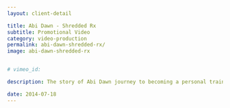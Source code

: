 ```yaml
---
layout: client-detail

title: Abi Dawn - Shredded Rx
subtitle: Promotional Video
category: video-production
permalink: abi-dawn-shredded-rx/
image: abi-dawn-shredded-rx


# vimeo_id:

description: The story of Abi Dawn journey to becoming a personal trainer.

date: 2014-07-18
---
```

